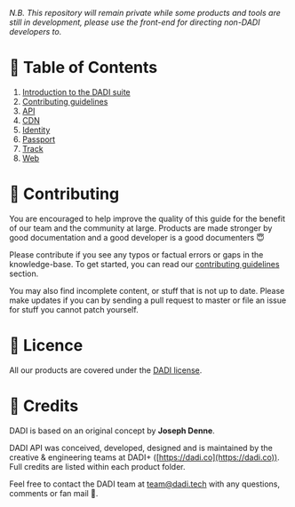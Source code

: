 *N.B. This repository will remain private while some products and tools are still in development, please use the front-end for directing non-DADI developers to.*

# 📖 Table of Contents

1. [Introduction to the DADI suite](#)
2. [Contributing guidelines](./CONTRIBUTING.md)
3. [API](./api/)
4. [CDN](./cdn)
5. [Identity](./identity)
6. [Passport](./passport)
7. [Track](./identity)
8. [Web](./web/)

# 📝 Contributing

You are encouraged to help improve the quality of this guide for the benefit of our team and the community at large. Products are made stronger by good documentation and a good developer is a good documenters 😇

Please contribute if you see any typos or factual errors or gaps in the knowledge-base. To get started, you can read our [contributing guidelines](./CONTRIBUTING.md) section.

You may also find incomplete content, or stuff that is not up to date. Please make updates if you can by sending a pull request to master or file an issue for stuff you cannot patch yourself.

# 📎 Licence

All our products are covered under the [DADI license](https://github.com/dadi/docs/blob/master/LICENSE.md).

# 🙏 Credits

DADI is based on an original concept by **Joseph Denne**.

DADI API was conceived, developed, designed and is maintained by the creative & engineering teams at DADI+ ([https://dadi.co](https://dadi.co)). Full credits are listed within each product folder.

Feel free to contact the DADI team at team@dadi.tech with any questions, comments or fan mail 💌.